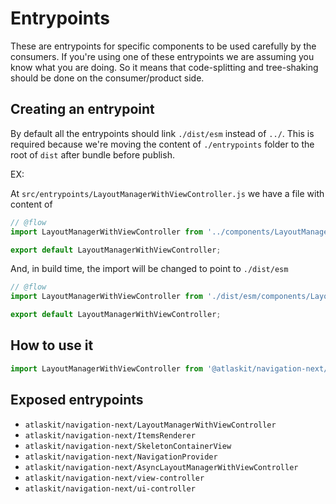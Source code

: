 # Entrypoints

These are entrypoints for specific components to be used carefully by the consumers. If you're using one of these entrypoints we are assuming you know what you are doing. So it means that code-splitting and tree-shaking should be done on the consumer/product side.

## Creating an entrypoint

By default all the entrypoints should link `./dist/esm` instead of `../`. This is required because we're moving the content of `./entrypoints` folder to the root of `dist` after bundle before publish.

EX:

At `src/entrypoints/LayoutManagerWithViewController.js` we have a file with content of

```js
// @flow
import LayoutManagerWithViewController from '../components/LayoutManagerWithViewController';

export default LayoutManagerWithViewController;
```

And, in build time, the import will be changed to point to `./dist/esm`

```js
// @flow
import LayoutManagerWithViewController from './dist/esm/components/LayoutManagerWithViewController';

export default LayoutManagerWithViewController;
```

## How to use it

```js
import LayoutManagerWithViewController from '@atlaskit/navigation-next/LayoutManagerWithViewController';
```

## Exposed entrypoints

- `atlaskit/navigation-next/LayoutManagerWithViewController`
- `atlaskit/navigation-next/ItemsRenderer`
- `atlaskit/navigation-next/SkeletonContainerView`
- `atlaskit/navigation-next/NavigationProvider`
- `atlaskit/navigation-next/AsyncLayoutManagerWithViewController`
- `atlaskit/navigation-next/view-controller`
- `atlaskit/navigation-next/ui-controller`

